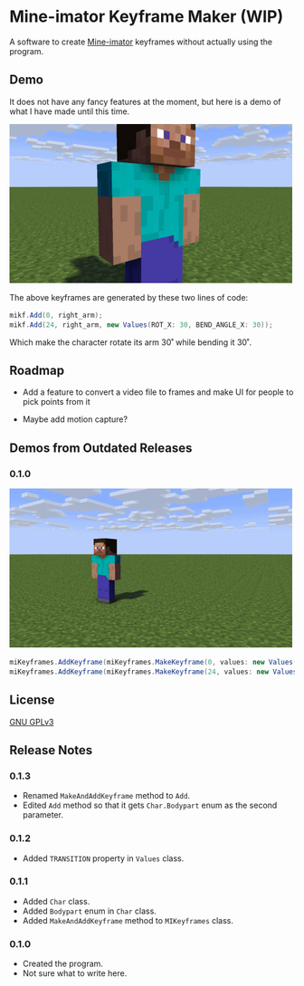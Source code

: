 # Mine-imator Keyframe Maker (WIP)

A software to create [Mine-imator](https://github.com/stuffbydavid/Mine-imator) keyframes without actually using the program.

## Demo

It does not have any fancy features at the moment, but here is a demo of what I have made until this time.

![pic](img/v0.1.1_demo.gif)

The above keyframes are generated by these two lines of code:

```csharp
mikf.Add(0, right_arm);
mikf.Add(24, right_arm, new Values(ROT_X: 30, BEND_ANGLE_X: 30));
```

Which make the character rotate its arm 30˚ while bending it 30˚.

## Roadmap

- Add a feature to convert a video file to frames and make UI for people to pick points from it

- Maybe add motion capture?

## Demos from Outdated Releases

### 0.1.0

![pic](img/v0.1.0_demo.gif)

```csharp
miKeyframes.AddKeyframe(miKeyframes.MakeKeyframe(0, values: new Values(POS_X: 0, POS_Y: 0, POS_Z: 0)));
miKeyframes.AddKeyframe(miKeyframes.MakeKeyframe(24, values: new Values(POS_X: 50, POS_Y: 0, POS_Z: 0, ROT_Z: 50)));
```

## License

[GNU GPLv3](https://choosealicense.com/licenses/gpl-3.0/)

## Release Notes
### 0.1.3
* Renamed `MakeAndAddKeyframe` method to `Add`.
* Edited `Add` method so that it gets `Char.Bodypart` enum as the second parameter.

### 0.1.2
* Added `TRANSITION` property in `Values` class.

### 0.1.1
* Added `Char` class.
* Added `Bodypart` enum in `Char` class.
* Added `MakeAndAddKeyframe` method to `MIKeyframes` class.

### 0.1.0
* Created the program.
* Not sure what to write here.
